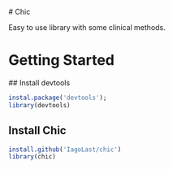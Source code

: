 # Chic

Easy to use library with some clinical methods.


# Getting Started

## Install devtools

```r
instal.package('devtools');
library(devtools)
```

## Install Chic

```r
install.github('IagoLast/chic')
library(chic)
```


